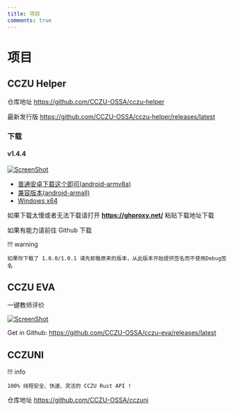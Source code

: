 ```yaml
---
title: 项目
comments: true
---
```


# 项目

## CCZU Helper

仓库地址 https://github.com/CCZU-OSSA/cczu-helper

最新发行版 https://github.com/CCZU-OSSA/cczu-helper/releases/latest

### 下载

#### v1.4.4

[![ScreenShot](https://ghproxy.net/https://raw.githubusercontent.com/CCZU-OSSA/cczu-helper/main/doc/screenshot.png)](https://github.com/CCZU-OSSA/cczu-helper/releases/latest)

 - [普通安卓下载这个即可(android-armv8a)](https://github.com/CCZU-OSSA/cczu-helper/releases/download/1.4.4/app-arm64-v8a-release.apk)
 - [兼容版本(android-armall)](https://github.com/CCZU-OSSA/cczu-helper/releases/download/1.4.4/app-release.apk)
 - [Windows x64](https://github.com/CCZU-OSSA/cczu-helper/releases/download/1.4.4/windows-x64.zip)

如果下载太慢或者无法下载请打开 **https://ghproxy.net/** 粘贴下载地址下载

如果有能力请前往 Github 下载

!!! warning

    如果你下载了 1.0.0/1.0.1 请先卸载原来的版本，从此版本开始提供签名而不使用Debug签名

## CCZU EVA

一键教师评价

[![ScreenShot](https://mirror.ghproxy.com/https://raw.githubusercontent.com/CCZU-OSSA/cczu-eva/main/doc/screenshot.png)](https://github.com/CCZU-OSSA/cczu-eva/releases/latest)

Get in Github: https://github.com/CCZU-OSSA/cczu-eva/releases/latest

## CCZUNI

!!! info
    
    100% 线程安全、快速、灵活的 CCZU Rust API !

仓库地址 https://github.com/CCZU-OSSA/cczuni
